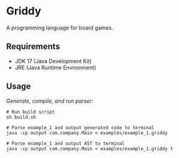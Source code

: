 # Griddy

A programming language for board games.

## Requirements

- JDK 17 (Java Development Kit)
- JRE (Java Runtime Environment)

## Usage

*Generate, compile, and run parser:*

```shell
# Run build script
sh build.sh

# Parse example_1 and output generated code to terminal
java -cp output com.company.Main < examples/example_1.griddy

# Parse example_1 and output AST to terminal
java -cp output com.company.Main < examples/example_1.griddy t
```
